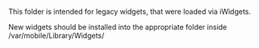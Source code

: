 This folder is intended for legacy widgets, that were loaded via iWidgets. 

New widgets should be installed into the appropriate folder inside /var/mobile/Library/Widgets/
